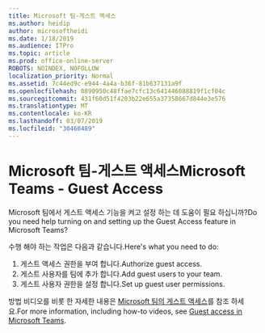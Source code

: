 ```yaml
---
title: Microsoft 팀-게스트 액세스
ms.author: heidip
author: microsoftheidi
ms.date: 1/18/2019
ms.audience: ITPro
ms.topic: article
ms.prod: office-online-server
ROBOTS: NOINDEX, NOFOLLOW
localization_priority: Normal
ms.assetid: 7c44ed9c-e944-4a4a-b36f-81b637131a9f
ms.openlocfilehash: 0890950c48ffae7cfc13c641446088819f1cf04c
ms.sourcegitcommit: 431f60d51f4203b22e655a37358667d844e3e576
ms.translationtype: MT
ms.contentlocale: ko-KR
ms.lasthandoff: 03/07/2019
ms.locfileid: "30468489"
---
```

# <a name="microsoft-teams---guest-access"></a><span data-ttu-id="cd810-102">Microsoft 팀-게스트 액세스</span><span class="sxs-lookup"><span data-stu-id="cd810-102">Microsoft Teams - Guest Access</span></span>

<span data-ttu-id="cd810-103">Microsoft 팀에서 게스트 액세스 기능을 켜고 설정 하는 데 도움이 필요 하십니까?</span><span class="sxs-lookup"><span data-stu-id="cd810-103">Do you need help turning on and setting up the Guest Access feature in Microsoft Teams?</span></span>

<span data-ttu-id="cd810-104">수행 해야 하는 작업은 다음과 같습니다.</span><span class="sxs-lookup"><span data-stu-id="cd810-104">Here's what you need to do:</span></span>

1. <span data-ttu-id="cd810-105">게스트 액세스 권한을 부여 합니다.</span><span class="sxs-lookup"><span data-stu-id="cd810-105">Authorize guest access.</span></span>
1. <span data-ttu-id="cd810-106">게스트 사용자를 팀에 추가 합니다.</span><span class="sxs-lookup"><span data-stu-id="cd810-106">Add guest users to your team.</span></span>
1. <span data-ttu-id="cd810-107">게스트 사용자 권한을 설정 합니다.</span><span class="sxs-lookup"><span data-stu-id="cd810-107">Set up guest user permissions.</span></span>

<span data-ttu-id="cd810-108">방법 비디오를 비롯 한 자세한 내용은 [Microsoft 팀의 게스트 액세스](https://docs.microsoft.com/en-us/microsoftteams/guest-access)를 참조 하세요.</span><span class="sxs-lookup"><span data-stu-id="cd810-108">For more information, including how-to videos, see [Guest access in Microsoft Teams](https://docs.microsoft.com/en-us/microsoftteams/guest-access).</span></span>

